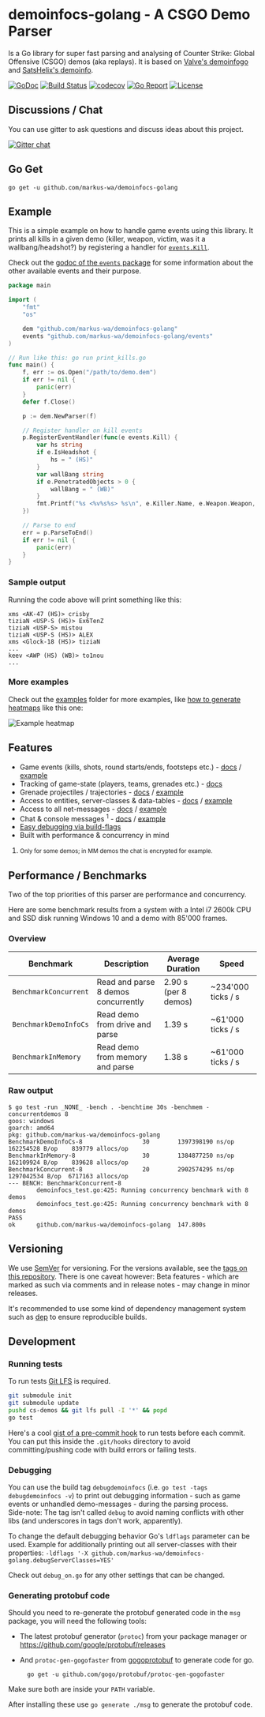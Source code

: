# demoinfocs-golang - A CSGO Demo Parser

Is a Go library for super fast parsing and analysing of Counter Strike: Global Offensive (CSGO) demos (aka replays). It is based on [Valve's demoinfogo](https://github.com/ValveSoftware/csgo-demoinfo) and [SatsHelix's demoinfo](https://github.com/StatsHelix/demoinfo).

[![GoDoc](https://godoc.org/github.com/markus-wa/demoinfocs-golang?status.svg)](https://godoc.org/github.com/markus-wa/demoinfocs-golang)
[![Build Status](https://travis-ci.org/markus-wa/demoinfocs-golang.svg?branch=master)](https://travis-ci.org/markus-wa/demoinfocs-golang)
[![codecov](https://codecov.io/gh/markus-wa/demoinfocs-golang/branch/master/graph/badge.svg)](https://codecov.io/gh/markus-wa/demoinfocs-golang)
[![Go Report](https://goreportcard.com/badge/github.com/markus-wa/demoinfocs-golang)](https://goreportcard.com/report/github.com/markus-wa/demoinfocs-golang)
[![License](https://img.shields.io/badge/license-MIT-blue.svg?style=flat)](LICENSE.md)

## Discussions / Chat

You can use gitter to ask questions and discuss ideas about this project.

[![Gitter chat](https://badges.gitter.im/csgodemos/demoinfo-lib.png)](https://gitter.im/csgodemos/demoinfo-lib)

## Go Get

	go get -u github.com/markus-wa/demoinfocs-golang

## Example

This is a simple example on how to handle game events using this library.
It prints all kills in a given demo (killer, weapon, victim, was it a wallbang/headshot?) by registering a handler for [`events.Kill`](https://godoc.org/github.com/markus-wa/demoinfocs-golang/events#Kill).

Check out the [godoc of the `events` package](https://godoc.org/github.com/markus-wa/demoinfocs-golang/events) for some information about the other available events and their purpose.

```go
package main

import (
	"fmt"
	"os"

	dem "github.com/markus-wa/demoinfocs-golang"
	events "github.com/markus-wa/demoinfocs-golang/events"
)

// Run like this: go run print_kills.go
func main() {
	f, err := os.Open("/path/to/demo.dem")
	if err != nil {
		panic(err)
	}
	defer f.Close()

	p := dem.NewParser(f)

	// Register handler on kill events
	p.RegisterEventHandler(func(e events.Kill) {
		var hs string
		if e.IsHeadshot {
			hs = " (HS)"
		}
		var wallBang string
		if e.PenetratedObjects > 0 {
			wallBang = " (WB)"
		}
		fmt.Printf("%s <%v%s%s> %s\n", e.Killer.Name, e.Weapon.Weapon, hs, wallBang, e.Victim.Name)
	})

	// Parse to end
	err = p.ParseToEnd()
	if err != nil {
		panic(err)
	}
}
```

### Sample output

Running the code above will print something like this:

```
xms <AK-47 (HS)> crisby
tiziaN <USP-S (HS)> Ex6TenZ
tiziaN <USP-S> mistou
tiziaN <USP-S (HS)> ALEX
xms <Glock-18 (HS)> tiziaN
...
keev <AWP (HS) (WB)> to1nou
...
```

### More examples

Check out the [examples](examples) folder for more examples, like [how to generate heatmaps](examples/heatmap) like this one:

![Example heatmap](https://raw.githubusercontent.com/markus-wa/demoinfocs-golang/master/examples/heatmap/heatmap.jpg)

## Features

* Game events (kills, shots, round starts/ends, footsteps etc.) - [docs](https://godoc.org/github.com/markus-wa/demoinfocs-golang/events) / [example](https://github.com/markus-wa/demoinfocs-golang/tree/master/examples/print-events)
* Tracking of game-state (players, teams, grenades etc.) - [docs](https://godoc.org/github.com/markus-wa/demoinfocs-golang#GameState)
* Grenade projectiles / trajectories - [docs](https://godoc.org/github.com/markus-wa/demoinfocs-golang#GameState.GrenadeProjectiles) / [example](https://github.com/markus-wa/demoinfocs-golang/tree/master/examples/nade-trajectories)
* Access to entities, server-classes & data-tables - [docs](https://godoc.org/github.com/markus-wa/demoinfocs-golang/sendtables#ServerClasses) / [example](https://github.com/markus-wa/demoinfocs-golang/tree/master/examples/entities)
* Access to all net-messages - [docs](https://godoc.org/github.com/markus-wa/demoinfocs-golang#NetMessageCreator) / [example](https://github.com/markus-wa/demoinfocs-golang/tree/master/examples/net-messages)
* Chat & console messages <sup id="achat1">1</sup> - [docs](https://godoc.org/github.com/markus-wa/demoinfocs-golang/events#ChatMessage) / [example](https://github.com/markus-wa/demoinfocs-golang/tree/master/examples/print-events)
* [Easy debugging via build-flags](#debugging)
* Built with performance & concurrency in mind

1. <small id="f1">Only for some demos; in MM demos the chat is encrypted for example.</small>

## Performance / Benchmarks

Two of the top priorities of this parser are performance and concurrency.

Here are some benchmark results from a system with a Intel i7 2600k CPU and SSD disk running Windows 10 and a demo with 85'000 frames.

### Overview

|Benchmark|Description|Average Duration|Speed|
|-|-|-|-|
|`BenchmarkConcurrent`|Read and parse 8 demos concurrently|2.90 s (per 8 demos)|~234'000 ticks / s|
|`BenchmarkDemoInfoCs`|Read demo from drive and parse|1.39 s|~61'000 ticks / s
|`BenchmarkInMemory`|Read demo from memory and parse|1.38 s|~61'000 ticks / s

### Raw output

```
$ go test -run _NONE_ -bench . -benchtime 30s -benchmem -concurrentdemos 8
goos: windows
goarch: amd64
pkg: github.com/markus-wa/demoinfocs-golang
BenchmarkDemoInfoCs-8                 30        1397398190 ns/op        162254528 B/op    839779 allocs/op
BenchmarkInMemory-8                   30        1384877250 ns/op        162109924 B/op    839628 allocs/op
BenchmarkConcurrent-8                 20        2902574295 ns/op        1297042534 B/op  6717163 allocs/op
--- BENCH: BenchmarkConcurrent-8
        demoinfocs_test.go:425: Running concurrency benchmark with 8 demos
        demoinfocs_test.go:425: Running concurrency benchmark with 8 demos
PASS
ok      github.com/markus-wa/demoinfocs-golang  147.800s
```

## Versioning

We use [SemVer](http://semver.org/) for versioning. For the versions available, see the [tags on this repository](https://github.com/markus-wa/demoinfocs-golang/tags).
There is one caveat however: Beta features - which are marked as such via comments and in release notes - may change in minor releases.

It's recommended to use some kind of dependency management system such as [dep](https://github.com/golang/dep) to ensure reproducible builds.

## Development

### Running tests

To run tests [Git LFS](https://git-lfs.github.com) is required.

```sh
git submodule init
git submodule update
pushd cs-demos && git lfs pull -I '*' && popd
go test
```

Here's a cool [gist of a pre-commit hook](https://gist.github.com/micvbang/4c8cb1f24cfe04d1a0dfab010eb851d8) to run tests before each commit. You can put this inside the `.git/hooks` directory to avoid committing/pushing code with build errors or failing tests.

### Debugging

You can use the build tag `debugdemoinfocs` (i.e. `go test -tags debugdemoinfocs -v`) to print out debugging information - such as game events or unhandled demo-messages - during the parsing process.<br>
Side-note: The tag isn't called `debug` to avoid naming conflicts with other libs (and underscores in tags don't work, apparently).

To change the default debugging behavior Go's `ldflags` parameter can be used. Example for additionally printing out all server-classes with their properties: `-ldflags '-X github.com/markus-wa/demoinfocs-golang.debugServerClasses=YES'`

Check out `debug_on.go` for any other settings that can be changed.

### Generating protobuf code

Should you need to re-generate the protobuf generated code in the `msg` package, you will need the following tools:

- The latest protobuf generator (`protoc`) from your package manager or https://github.com/google/protobuf/releases

- And `protoc-gen-gogofaster` from [gogoprotobuf](https://github.com/gogo/protobuf) to generate code for go.

		go get -u github.com/gogo/protobuf/protoc-gen-gogofaster

[//]: # "The go get above needs two tabs so it's displayed as a) as part of the last list entry and b) as a code-block"
[//]: # "Oh and don't try to move these comments above it either"

Make sure both are inside your `PATH` variable.

After installing these use `go generate ./msg` to generate the protobuf code.
